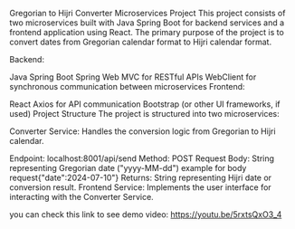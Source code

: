 Gregorian to Hijri Converter Microservices Project
This project consists of two microservices built with Java Spring Boot for backend services and a frontend application using React. The primary purpose of the project is to convert dates from Gregorian calendar format to Hijri calendar format.


Backend:

Java Spring Boot
Spring Web MVC for RESTful APIs
WebClient for synchronous communication between microservices
Frontend:

React
Axios for API communication
Bootstrap (or other UI frameworks, if used)
Project Structure
The project is structured into two microservices:

Converter Service: Handles the conversion logic from Gregorian to Hijri calendar.

Endpoint: localhost:8001/api/send
Method: POST
Request Body: String representing Gregorian date ("yyyy-MM-dd") example for body request{"date":2024-07-10"}
Returns: String representing Hijri date or conversion result.
Frontend Service: Implements the user interface for interacting with the Converter Service.

you can check this link to see demo video: https://youtu.be/5rxtsQxO3_4
